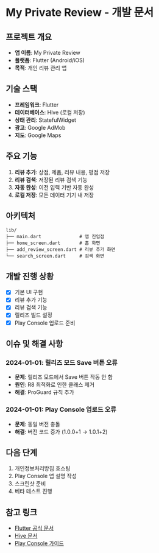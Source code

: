 # My Private Review - 개발 문서

## 프로젝트 개요
- **앱 이름**: My Private Review
- **플랫폼**: Flutter (Android/iOS)
- **목적**: 개인 리뷰 관리 앱

## 기술 스택
- **프레임워크**: Flutter
- **데이터베이스**: Hive (로컬 저장)
- **상태 관리**: StatefulWidget
- **광고**: Google AdMob
- **지도**: Google Maps

## 주요 기능
1. **리뷰 추가**: 상점, 제품, 리뷰 내용, 평점 저장
2. **리뷰 검색**: 저장된 리뷰 검색 기능
3. **자동 완성**: 이전 입력 기반 자동 완성
4. **로컬 저장**: 모든 데이터 기기 내 저장

## 아키텍처
```
lib/
├── main.dart              # 앱 진입점
├── home_screen.dart       # 홈 화면
├── add_review_screen.dart # 리뷰 추가 화면
└── search_screen.dart     # 검색 화면
```

## 개발 진행 상황
- [x] 기본 UI 구현
- [x] 리뷰 추가 기능
- [x] 리뷰 검색 기능
- [x] 릴리즈 빌드 설정
- [x] Play Console 업로드 준비

## 이슈 및 해결 사항
### 2024-01-01: 릴리즈 모드 Save 버튼 오류
- **문제**: 릴리즈 모드에서 Save 버튼 작동 안 함
- **원인**: R8 최적화로 인한 클래스 제거
- **해결**: ProGuard 규칙 추가

### 2024-01-01: Play Console 업로드 오류
- **문제**: 동일 버전 충돌
- **해결**: 버전 코드 증가 (1.0.0+1 → 1.0.1+2)

## 다음 단계
1. 개인정보처리방침 호스팅
2. Play Console 앱 설명 작성
3. 스크린샷 준비
4. 베타 테스트 진행

## 참고 링크
- [Flutter 공식 문서](https://flutter.dev/docs)
- [Hive 문서](https://docs.hivedb.dev/)
- [Play Console 가이드](https://developer.android.com/distribute/console) 